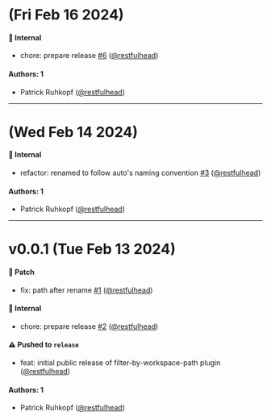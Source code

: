 # (Fri Feb 16 2024)

#### 🔩 Internal

- chore: prepare release [#6](https://github.com/restfulhead/npm-auto-plugins/pull/6) ([@restfulhead](https://github.com/restfulhead))

#### Authors: 1

- Patrick Ruhkopf ([@restfulhead](https://github.com/restfulhead))

---

# (Wed Feb 14 2024)

#### 🔩 Internal

- refactor: renamed to follow auto's naming convention [#3](https://github.com/restfulhead/npm-auto-plugins/pull/3) ([@restfulhead](https://github.com/restfulhead))

#### Authors: 1

- Patrick Ruhkopf ([@restfulhead](https://github.com/restfulhead))

---

# v0.0.1 (Tue Feb 13 2024)

#### 🐛 Patch

- fix: path after rename [#1](https://github.com/restfulhead/npm-auto-plugins/pull/1) ([@restfulhead](https://github.com/restfulhead))

#### 🔩 Internal

- chore: prepare release [#2](https://github.com/restfulhead/npm-auto-plugins/pull/2) ([@restfulhead](https://github.com/restfulhead))

#### ⚠️ Pushed to `release`

- feat: initial public release of filter-by-workspace-path plugin ([@restfulhead](https://github.com/restfulhead))

#### Authors: 1

- Patrick Ruhkopf ([@restfulhead](https://github.com/restfulhead))
